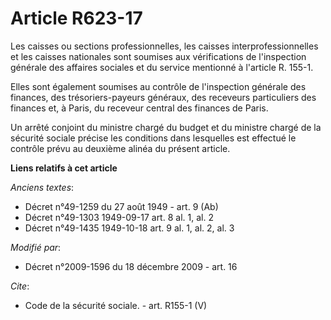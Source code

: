 # Article R623-17

Les caisses ou sections professionnelles, les caisses interprofessionnelles et les caisses nationales sont soumises aux
vérifications de l'inspection générale des affaires sociales et du service mentionné à l'article R. 155-1. 

Elles sont également soumises au contrôle de l'inspection générale des finances, des trésoriers-payeurs généraux, des
receveurs particuliers des finances et, à Paris, du receveur central des finances de Paris. 

Un arrêté conjoint du ministre chargé du budget et du ministre chargé de la sécurité sociale précise les conditions dans
lesquelles est effectué le contrôle prévu au deuxième alinéa du présent article.

**Liens relatifs à cet article**

_Anciens textes_:

  - Décret n°49-1259 du 27 août 1949 - art. 9 (Ab)
  - Décret n°49-1303 1949-09-17 art. 8 al. 1, al. 2
  - Décret n°49-1435 1949-10-18 art. 9 al. 1, al. 2, al. 3

_Modifié par_:

  - Décret n°2009-1596 du 18 décembre 2009 - art. 16

_Cite_:

  - Code de la sécurité sociale. - art. R155-1 (V)
